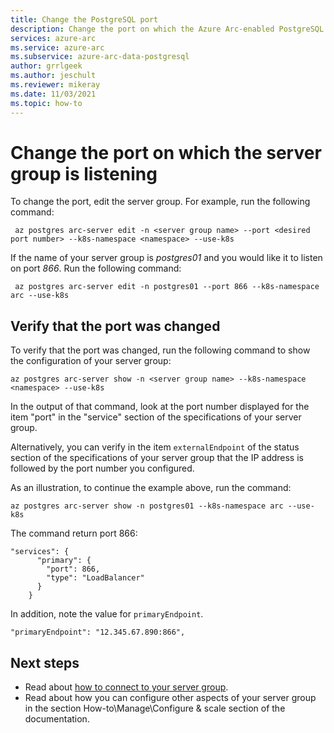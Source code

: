 ```yaml
---
title: Change the PostgreSQL port
description: Change the port on which the Azure Arc-enabled PostgreSQL server is listening.
services: azure-arc
ms.service: azure-arc
ms.subservice: azure-arc-data-postgresql
author: grrlgeek
ms.author: jeschult
ms.reviewer: mikeray
ms.date: 11/03/2021
ms.topic: how-to
---
```



# Change the port on which the server group is listening 

To change the port, edit the server group. For example, run the following command:

```azurecli
 az postgres arc-server edit -n <server group name> --port <desired port number> --k8s-namespace <namespace> --use-k8s
```

If the name of your server group is _postgres01_ and you would like it to listen on port _866_. Run the following command:

```azurecli
 az postgres arc-server edit -n postgres01 --port 866 --k8s-namespace arc --use-k8s
```

## Verify that the port was changed

To verify that the port was changed, run the following command to show the configuration of your server group:

```azurecli
az postgres arc-server show -n <server group name> --k8s-namespace <namespace> --use-k8s
```

In the output of that command, look at the port number displayed for the item "port" in the "service" section of the specifications of your server group.

Alternatively, you can verify in the item `externalEndpoint` of the status section of the specifications of your server group that the IP address is followed by the port number you configured.

As an illustration, to continue the example above, run the command:

```azurecli
az postgres arc-server show -n postgres01 --k8s-namespace arc --use-k8s
```

The command return port 866:

```output
"services": {
      "primary": {
        "port": 866,
        "type": "LoadBalancer"
      }
    }
```

In addition, note the value for `primaryEndpoint`.

```output
"primaryEndpoint": "12.345.67.890:866",
```

## Next steps
- Read about [how to connect to your server group](get-connection-endpoints-and-connection-strings-postgresql-server.md).
- Read about how you can configure other aspects of your server group in the section How-to\Manage\Configure & scale section of the documentation.
